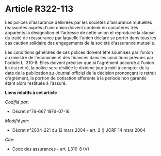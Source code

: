 # Article R322-113

Les polices d'assurance délivrées par les sociétés d'assurance mutuelles réassurées auprès d'une union doivent contenir en
caractères très apparents la désignation et l'adresse de cette union et reproduire la clause du traité de réassurance par
laquelle l'union déclare se porter dans tous les cas caution solidaire des engagements de la société d'assurance mutuelle. 

Les conditions générales de ces polices doivent être soumises par l'union au ministre de l'économie et des finances dans les
conditions prévues par l'article L. 310-8. Elles doivent préciser que si l'agrément accordé à l'union lui est retiré, la
police sera résiliée le dixième jour à midi à compter de la date de la publication au Journal officiel de la décision
prononçant le retrait d'agrément, la portion de cotisation afférente à la période non garantie étant alors restituée à
l'assuré.

**Liens relatifs à cet article**

_Codifié par_:

  - Décret n°76-667 1976-07-16

_Modifié par_:

  - Décret n°2004-221 du 12 mars 2004 - art. 2 () JORF 14 mars 2004

_Cite_:

  - Code des assurances - art. L310-8 (V)

